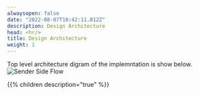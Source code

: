 ```yaml
---
alwaysopen: false
date: "2022-08-07T10:42:11.812Z"
description: Design Architecture
head: <hr/>
title: Design Architecture
weight: 1
---
```


Top level architecture digram of the implemntation is show below.
![Sender Side Flow](/rubixgoplatform/design/design.png)


{{% children description="true"   %}}